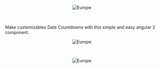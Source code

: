 <p align="center">
<img src="https://raw.githubusercontent.com/matheushf/ng2-date-countdown/master/img/finalcountdown.png" alt="Europe">
</p>

<br>
<br>
Make customizables Date Countdowns with this simple and easy angular 2 component.

<p align="center">
<img src="https://raw.githubusercontent.com/matheushf/ng2-date-countdown/master/img/custom1.png" alt="Europe">
</p>

<br>

<p align="center">
<img src="https://raw.githubusercontent.com/matheushf/ng2-date-countdown/master/img/custom2.png" alt="Europe">
</p>


